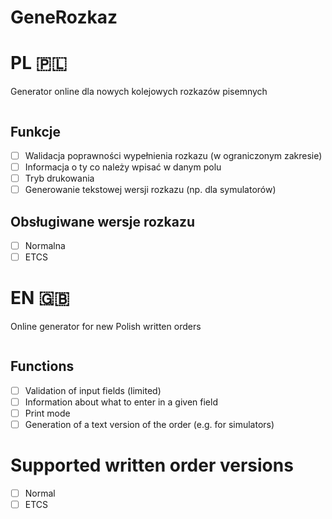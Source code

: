 # GeneRozkaz
# PL 🇵🇱
Generator online dla nowych kolejowych rozkazów pisemnych

<IMG>

## Funkcje
- [ ] Walidacja poprawności wypełnienia rozkazu (w ograniczonym zakresie)
- [ ] Informacja o ty co należy wpisać w danym polu
- [ ] Tryb drukowania
- [ ] Generowanie tekstowej wersji rozkazu (np. dla symulatorów)

## Obsługiwane wersje rozkazu
- [ ] Normalna
- [ ] ETCS

# EN 🇬🇧
Online generator for new Polish written orders

<IMG>

## Functions
- [ ] Validation of input fields (limited)
- [ ] Information about what to enter in a given field
- [ ] Print mode
- [ ] Generation of a text version of the order (e.g. for simulators)

# Supported written order versions
- [ ] Normal
- [ ] ETCS